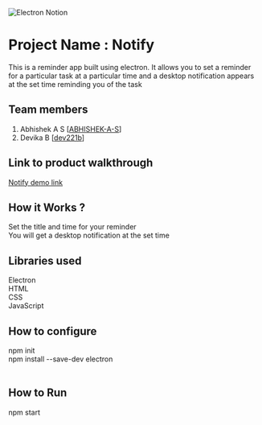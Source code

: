 ![Electron Notion](https://user-images.githubusercontent.com/64391274/235363274-375ce61c-721f-4543-a150-1b99525d54ac.png)
# Project Name : Notify
This is a reminder app built using electron. It allows you to set a reminder for a particular task at a particular time and a desktop notification appears at the set time reminding you of the task
## Team members
1. Abhishek A S [<a href="(https://github.com/ABHISHEK-A-S)">ABHISHEK-A-S</a>]
2. Devika B [<a href="(https://github.com/dev221b)">dev221b</a>]
## Link to product walkthrough
<a href="https://www.loom.com/share/88b62657b315464189c059ead105c39f">Notify demo link</a>
## How it Works ?
Set the title and time for your reminder <br>
You will get a desktop notification at the set time
## Libraries used
Electron <br>
HTML <br>
CSS <br>
JavaScript
## How to configure
npm init <br>
npm install --save-dev electron <br> <br>
## How to Run
npm start

